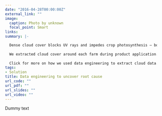 ```yaml
---
date: "2016-04-28T00:00:00Z"
external_link: ""
image:
  caption: Photo by unknown
  focal_point: Smart
links:
summary: |-

  Dense cloud cover blocks UV rays and impedes crop photosynthesis – both impact product performance. Measuring cloudiness from raw imagery across many dates and sites required data mining and automation outside our client’s expertise.
  
  We extracted cloud cover around each farm during product application. The combination of cover and temperature was detrimental in a humid east-coast state like Florida but not in  dry California.
  
  Click for more on how we used data engineering to extract cloud data.
tags:
- Solution
title: Data engineering to uncover root cause
url_code: ""
url_pdf: ""
url_slides: ""
url_video: ""
---
```


Dummy text
